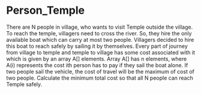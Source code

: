 # Person_Temple
There are N people in village, who wants to visit Temple outside the village. To reach the temple, villagers need to cross the river. So, they hire the only available boat which can carry at most two people. Villagers decided to hire this boat to reach safely by sailing it by themselves. Every part of journey from village to temple and temple to village has some cost associated with it which is given by an array A[] elements. Array A[] has n elements, where A(i) represents the cost ith person has to pay if they sail the boat alone. If two people sail the vehicle, the cost of travel will be the maximum of cost of two people. Calculate the minimum total cost so that all N people can reach Temple safely.
